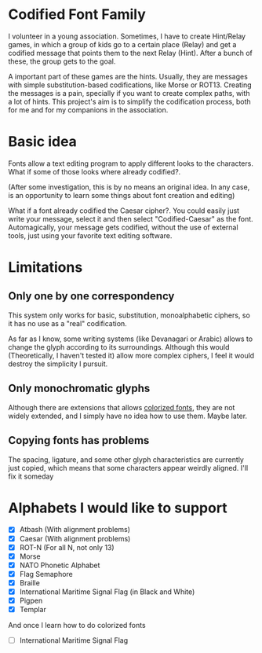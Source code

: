 # Codified Font Family

I volunteer in a young association. Sometimes, I have to create Hint/Relay games, in which a group of kids go to a certain place (Relay) and get a codified message that points them to the next Relay (Hint). After a bunch of these, the group gets to the goal.

A important part of these games are the hints. Usually, they are messages with simple substitution-based codifications, like Morse or ROT13. Creating the messages is a pain, specially if you want to create complex paths, with a lot of hints. This project's aim is to simplify the codification process, both for me and for my companions in the association.

# Basic idea

Fonts allow a text editing program to apply different looks to the characters. What if some of those looks where already codified?.

\(After some investigation, this is by no means an original idea. In any case, is an opportunity to learn some things about font creation and editing)

What if a font already codified the Caesar cipher?. You could easily just write your message, select it and then select "Codified-Caesar" as the font. Automagically, your message gets codified, without the use of external tools, just using your favorite text editing software.

# Limitations

## Only one by one correspondency

This system only works for basic, substitution, monoalphabetic ciphers, so it has no use as a "real" codification.

As far as I know, some writing systems (like Devanagari or Arabic) allows to change the glyph according to its surroundings. Although this would (Theoretically, I haven't tested it) allow more complex ciphers, I feel it would destroy the simplicity I pursuit.

## Only monochromatic glyphs

Although there are extensions that allows [colorized fonts](https://www.colorfonts.wtf/), they are not widely extended, and I simply have no idea how to use them. Maybe later.

## Copying fonts has problems

The spacing, ligature, and some other glyph characteristics are currently just copied, which means that some characters appear weirdly aligned. I'll fix it someday <!-- Read: At the heat dead of the universe, or when I learn how to do it, whichever happens before -->

# Alphabets I would like to support

- [x] Atbash (With alignment problems)
- [x] Caesar (With alignment problems)
- [x] ROT-N (For all N, not only 13)
- [x] Morse
- [x] NATO Phonetic Alphabet
- [x] Flag Semaphore
- [x] Braille
- [x] International Maritime Signal Flag (in Black and White)
- [x] Pigpen
- [x] Templar

And once I learn how to do colorized fonts
- [ ] International Maritime Signal Flag

